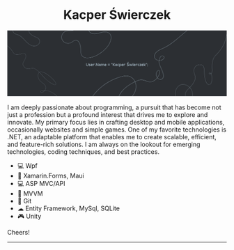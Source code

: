 <h1 align="center">Kacper Świerczek</h1>

![.NET Desktop and Mobile application](https://github.com/WebSpruce/WebSpruce/blob/main/github_background.png)

<p> I am deeply passionate about programming, a pursuit that has become not just a profession but a profound interest that drives me to explore and innovate. 
  My primary focus lies in crafting desktop and mobile applications, occasionally websites and simple games.
  One of my favorite technologies is .NET, an adaptable platform that enables me to create scalable, efficient, and feature-rich solutions.
  I am always on the lookout for emerging technologies, coding techniques, and best practices. </p>
  

- 💻 Wpf
- 📱 Xamarin.Forms, Maui
- 💻 ASP MVC/API
- 🧰 MVVM
- 🔧 Git
- ☁ Entity Framework, MySql, SQLite
- 🎮 Unity

Cheers!
<hr>
